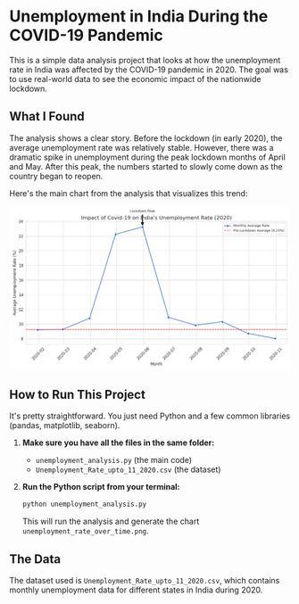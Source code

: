 # Unemployment in India During the COVID-19 Pandemic

This is a simple data analysis project that looks at how the unemployment rate in India was affected by the COVID-19 pandemic in 2020. The goal was to use real-world data to see the economic impact of the nationwide lockdown.

## What I Found

The analysis shows a clear story. Before the lockdown (in early 2020), the average unemployment rate was relatively stable. However, there was a dramatic spike in unemployment during the peak lockdown months of April and May. After this peak, the numbers started to slowly come down as the country began to reopen.

Here's the main chart from the analysis that visualizes this trend:

![Unemployment Rate Over Time](unemployment_rate_over_time.png)

## How to Run This Project

It's pretty straightforward. You just need Python and a few common libraries (pandas, matplotlib, seaborn).

1.  **Make sure you have all the files in the same folder:**
    * `unemployment_analysis.py` (the main code)
    * `Unemployment_Rate_upto_11_2020.csv` (the dataset)

2.  **Run the Python script from your terminal:**
    ```bash
    python unemployment_analysis.py
    ```
    This will run the analysis and generate the chart `unemployment_rate_over_time.png`.

## The Data

The dataset used is `Unemployment_Rate_upto_11_2020.csv`, which contains monthly unemployment data for different states in India during 2020.
